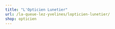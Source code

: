 ```yaml
---
title: "L'Opticien Lunetier"
url: /la-queue-lez-yvelines/lopticien-lunetier/
shop: opticien
---
```

